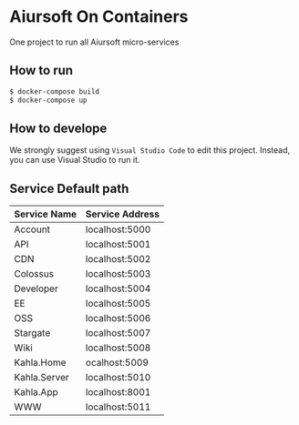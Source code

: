 ﻿# Aiursoft On Containers

One project to run all Aiursoft micro-services

## How to run

```bash
$ docker-compose build
$ docker-compose up
```

## How to develope

We strongly suggest using `Visual Studio Code` to edit this project. Instead, you can use Visual Studio to run it.

## Service Default path

| Service Name | Service Address |
|--|--|
|Account|localhost:5000|
|API|localhost:5001|
|CDN|localhost:5002|
|Colossus|localhost:5003|
|Developer|localhost:5004
|EE|localhost:5005|
|OSS|localhost:5006|
|Stargate|localhost:5007|
|Wiki|localhost:5008|
|Kahla.Home|ocalhost:5009|
|Kahla.Server|localhost:5010|
|Kahla.App|localhost:8001|
|WWW|localhost:5011|
